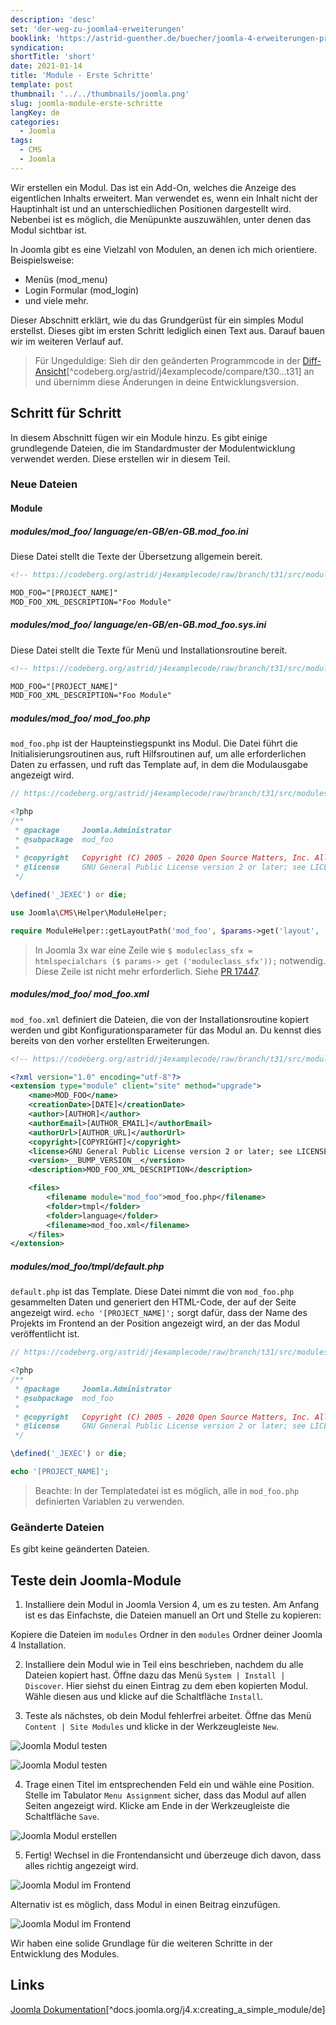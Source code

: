 ```yaml
---
description: 'desc'
set: 'der-weg-zu-joomla4-erweiterungen'
booklink: 'https://astrid-guenther.de/buecher/joomla-4-erweiterungen-programmieren'
syndication:
shortTitle: 'short'
date: 2021-01-14
title: 'Module - Erste Schritte'
template: post
thumbnail: '../../thumbnails/joomla.png'
slug: joomla-module-erste-schritte
langKey: de
categories:
  - Joomla
tags:
  - CMS
  - Joomla
---
```


Wir erstellen ein Modul. Das ist ein Add-On, welches die Anzeige des eigentlichen Inhalts erweitert. Man verwendet es, wenn ein Inhalt nicht der Hauptinhalt ist und an unterschiedlichen Positionen dargestellt wird. Nebenbei ist es möglich, die Menüpunkte auszuwählen, unter denen das Modul sichtbar ist.<!-- \index{Modul} -->

In Joomla gibt es eine Vielzahl von Modulen, an denen ich mich orientiere. Beispielsweise:

- Menüs (mod_menu)
- Login Formular (mod_login)
- und viele mehr.

Dieser Abschnitt erklärt, wie du das Grundgerüst für ein simples Modul erstellst. Dieses gibt im ersten Schritt lediglich einen Text aus. Darauf bauen wir im weiteren Verlauf auf.

> Für Ungeduldige: Sieh dir den geänderten Programmcode in der [Diff-Ansicht](https://codeberg.org/astrid/j4examplecode/compare/t30a...t31)[^codeberg.org/astrid/j4examplecode/compare/t30...t31] an und übernimm diese Änderungen in deine Entwicklungsversion.

## Schritt für Schritt

In diesem Abschnitt fügen wir ein Module hinzu. Es gibt einige grundlegende Dateien, die im Standardmuster der Modulentwicklung verwendet werden. Diese erstellen wir in diesem Teil.

### Neue Dateien

#### Module

<!-- prettier-ignore -->
##### modules/mod\_foo/ language/en-GB/en-GB.mod_foo.ini

Diese Datei stellt die Texte der Übersetzung allgemein bereit.

```xml
<!-- https://codeberg.org/astrid/j4examplecode/raw/branch/t31/src/modules/mod_foo/language/en-GB/en-GB.mod_foo.ini -->

MOD_FOO="[PROJECT_NAME]"
MOD_FOO_XML_DESCRIPTION="Foo Module"
```

<!-- prettier-ignore -->
##### modules/mod\_foo/ language/en-GB/en-GB.mod_foo.sys.ini

Diese Datei stellt die Texte für Menü und Installationsroutine bereit.

```xml
<!-- https://codeberg.org/astrid/j4examplecode/raw/branch/t31/src/modules/mod_foo/language/en-GB/en-GB.mod_foo.sys.ini -->

MOD_FOO="[PROJECT_NAME]"
MOD_FOO_XML_DESCRIPTION="Foo Module"

```

<!-- prettier-ignore -->
##### modules/mod\_foo/ mod_foo.php

`mod_foo.php` ist der Haupteinstiegspunkt ins Modul. Die Datei führt die Initialisierungsroutinen aus, ruft Hilfsroutinen auf, um alle erforderlichen Daten zu erfassen, und ruft das Template auf, in dem die Modulausgabe angezeigt wird.

```php
// https://codeberg.org/astrid/j4examplecode/raw/branch/t31/src/modules/mod_foo/mod_foo.php

<?php
/**
 * @package     Joomla.Administrator
 * @subpackage  mod_foo
 *
 * @copyright   Copyright (C) 2005 - 2020 Open Source Matters, Inc. All rights reserved.
 * @license     GNU General Public License version 2 or later; see LICENSE.txt
 */

\defined('_JEXEC') or die;

use Joomla\CMS\Helper\ModuleHelper;

require ModuleHelper::getLayoutPath('mod_foo', $params->get('layout', 'default'));

```

> In Joomla 3x war eine Zeile wie `$ moduleclass_sfx = htmlspecialchars ($ params-> get ('moduleclass_sfx'));` notwendig. Diese Zeile ist nicht mehr erforderlich. Siehe [PR 17447](https://github.com/joomla/joomla-cms/pull/17447).

<!-- prettier-ignore -->
##### modules/mod\_foo/ mod_foo.xml

`mod_foo.xml` definiert die Dateien, die von der Installationsroutine kopiert werden und gibt Konfigurationsparameter für das Modul an. Du kennst dies bereits von den vorher erstellten Erweiterungen.

```xml
<!-- https://codeberg.org/astrid/j4examplecode/raw/branch/t31/src/modules/mod_foo/mod_foo.xml -->

<?xml version="1.0" encoding="utf-8"?>
<extension type="module" client="site" method="upgrade">
	<name>MOD_FOO</name>
	<creationDate>[DATE]</creationDate>
	<author>[AUTHOR]</author>
	<authorEmail>[AUTHOR_EMAIL]</authorEmail>
	<authorUrl>[AUTHOR_URL]</authorUrl>
	<copyright>[COPYRIGHT]</copyright>
	<license>GNU General Public License version 2 or later; see LICENSE.txt</license>
	<version>__BUMP_VERSION__</version>
	<description>MOD_FOO_XML_DESCRIPTION</description>

	<files>
		<filename module="mod_foo">mod_foo.php</filename>
		<folder>tmpl</folder>
		<folder>language</folder>
		<filename>mod_foo.xml</filename>
	</files>
</extension>

```

<!-- prettier-ignore -->
##### modules/mod\_foo/tmpl/default.php

`default.php` ist das Template. Diese Datei nimmt die von `mod_foo.php` gesammelten Daten und generiert den HTML-Code, der auf der Seite angezeigt wird. `echo '[PROJECT_NAME]';` sorgt dafür, dass der Name des Projekts im Frontend an der Position angezeigt wird, an der das Modul veröffentlicht ist.

```php
// https://codeberg.org/astrid/j4examplecode/raw/branch/t31/src/modules/mod_foo/tmpl/default.php

<?php
/**
 * @package     Joomla.Administrator
 * @subpackage  mod_foo
 *
 * @copyright   Copyright (C) 2005 - 2020 Open Source Matters, Inc. All rights reserved.
 * @license     GNU General Public License version 2 or later; see LICENSE.txt
 */

\defined('_JEXEC') or die;

echo '[PROJECT_NAME]';

```

> Beachte: In der Templatedatei ist es möglich, alle in `mod_foo.php` definierten Variablen zu verwenden.

### Geänderte Dateien

Es gibt keine geänderten Dateien.

## Teste dein Joomla-Module

1. Installiere dein Modul in Joomla Version 4, um es zu testen. Am Anfang ist es das Einfachste, die Dateien manuell an Ort und Stelle zu kopieren:

Kopiere die Dateien im `modules` Ordner in den `modules` Ordner deiner Joomla 4 Installation.

2. Installiere dein Modul wie in Teil eins beschrieben, nachdem du alle Dateien kopiert hast. Öffne dazu das Menü `System | Install | Discover`. Hier siehst du einen Eintrag zu dem eben kopierten Modul. Wähle diesen aus und klicke auf die Schaltfläche `Install`.

3. Teste als nächstes, ob dein Modul fehlerfrei arbeitet. Öffne das Menü `Content | Site Modules` und klicke in der Werkzeugleiste `New`.

![Joomla Modul testen](/images/j4x36x1.png)

![Joomla Modul testen](/images/j4x36x1b.png)

4. Trage einen Titel im entsprechenden Feld ein und wähle eine Position. Stelle im Tabulator `Menu Assignment` sicher, dass das Modul auf allen Seiten angezeigt wird. Klicke am Ende in der Werkzeugleiste die Schaltfläche `Save`.

![Joomla Modul erstellen](/images/j4x36x2.png)

5. Fertig! Wechsel in die Frontendansicht und überzeuge dich davon, dass alles richtig angezeigt wird.

![Joomla Modul im Frontend](/images/j4x36x3.png)

Alternativ ist es möglich, dass Modul in einen Beitrag einzufügen.

![Joomla Modul im Frontend](/images/j4x36x4.png)

Wir haben eine solide Grundlage für die weiteren Schritte in der Entwicklung des Modules.

## Links

[Joomla Dokumentation](https://docs.joomla.org/J4.x:Creating_a_Simple_Module/de)[^docs.joomla.org/j4.x:creating_a_simple_module/de]
<img src="https://vg08.met.vgwort.de/na/f21260ecd2d14b93b42a9d7c73dca41c" width="1" height="1" alt="">
